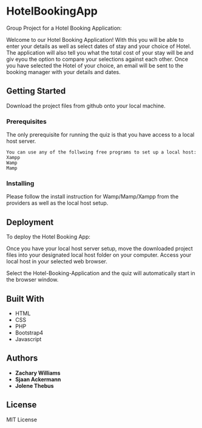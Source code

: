 # HotelBookingApp
Group Project for a Hotel Booking Application:

Welcome to our Hotel Booking Application! With this you will be able to enter your details as well as select dates of stay and your choice of Hotel. The application will also tell you what the total cost of your stay will be and giv eyou the option to compare your selections against each other. Once you have selected the Hotel of your choice, an email will be sent to the booking manager with your details and dates.

## Getting Started

Download the project files from github onto your local machine.

### Prerequisites

The only prerequisite for running the quiz is that you have access to a local host server.

```
You can use any of the follwoing free programs to set up a local host:
Xampp
Wamp
Mamp
```

### Installing

Please follow the install instruction for Wamp/Mamp/Xampp from the providers as well as the local host setup.


## Deployment

To deploy the Hotel Booking App:

Once you have your local host server setup, move the downloaded project files into your designated local host folder on your computer. Access your local host in your selected web browser. 

Select the Hotel-Booking-Application and the quiz will automatically start in the browser window.

## Built With

* HTML
* CSS
* PHP
* Bootstrap4
* Javascript

## Authors

* **Zachary Williams** 
* **Sjaan Ackermann** 
* **Jolene Thebus** 


## License

MIT License


